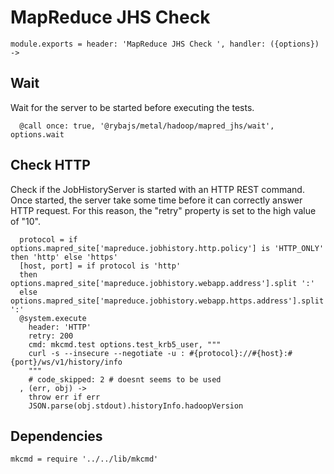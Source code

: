 

# MapReduce JHS Check

    module.exports = header: 'MapReduce JHS Check ', handler: ({options}) ->

## Wait

Wait for the server to be started before executing the tests.

      @call once: true, '@rybajs/metal/hadoop/mapred_jhs/wait', options.wait

## Check HTTP

Check if the JobHistoryServer is started with an HTTP REST command. Once
started, the server take some time before it can correctly answer HTTP request.
For this reason, the "retry" property is set to the high value of "10".

      protocol = if options.mapred_site['mapreduce.jobhistory.http.policy'] is 'HTTP_ONLY' then 'http' else 'https'
      [host, port] = if protocol is 'http'
      then options.mapred_site['mapreduce.jobhistory.webapp.address'].split ':'
      else options.mapred_site['mapreduce.jobhistory.webapp.https.address'].split ':'
      @system.execute
        header: 'HTTP'
        retry: 200
        cmd: mkcmd.test options.test_krb5_user, """
        curl -s --insecure --negotiate -u : #{protocol}://#{host}:#{port}/ws/v1/history/info
        """
        # code_skipped: 2 # doesnt seems to be used
      , (err, obj) ->
        throw err if err
        JSON.parse(obj.stdout).historyInfo.hadoopVersion

## Dependencies

    mkcmd = require '../../lib/mkcmd'
